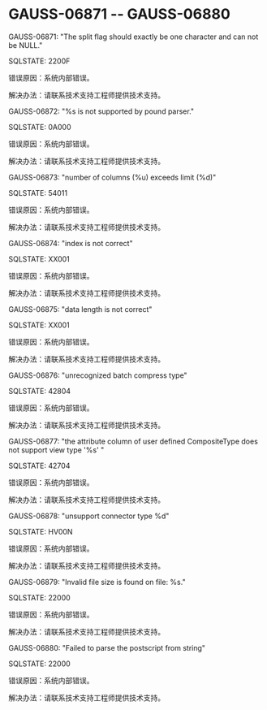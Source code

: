 # GAUSS-06871 -- GAUSS-06880<a name="ZH-CN_TOPIC_0302073053"></a>

GAUSS-06871: "The split flag should exactly be one character and can not be NULL."

SQLSTATE: 2200F

错误原因：系统内部错误。

解决办法：请联系技术支持工程师提供技术支持。

GAUSS-06872: "%s is not supported by pound parser."

SQLSTATE: 0A000

错误原因：系统内部错误。

解决办法：请联系技术支持工程师提供技术支持。

GAUSS-06873: "number of columns \(%u\) exceeds limit \(%d\)"

SQLSTATE: 54011

错误原因：系统内部错误。

解决办法：请联系技术支持工程师提供技术支持。

GAUSS-06874: "index is not correct"

SQLSTATE: XX001

错误原因：系统内部错误。

解决办法：请联系技术支持工程师提供技术支持。

GAUSS-06875: "data length is not correct"

SQLSTATE: XX001

错误原因：系统内部错误。

解决办法：请联系技术支持工程师提供技术支持。

GAUSS-06876: "unrecognized batch compress type"

SQLSTATE: 42804

错误原因：系统内部错误。

解决办法：请联系技术支持工程师提供技术支持。

GAUSS-06877: "the attribute column of user defined CompositeType does not support view type '%s' "

SQLSTATE: 42704

错误原因：系统内部错误。

解决办法：请联系技术支持工程师提供技术支持。

GAUSS-06878: "unsupport connector type %d"

SQLSTATE: HV00N

错误原因：系统内部错误。

解决办法：请联系技术支持工程师提供技术支持。

GAUSS-06879: "Invalid file size is found on file: %s."

SQLSTATE: 22000

错误原因：系统内部错误。

解决办法：请联系技术支持工程师提供技术支持。

GAUSS-06880: "Failed to parse the postscript from string"

SQLSTATE: 22000

错误原因：系统内部错误。

解决办法：请联系技术支持工程师提供技术支持。

